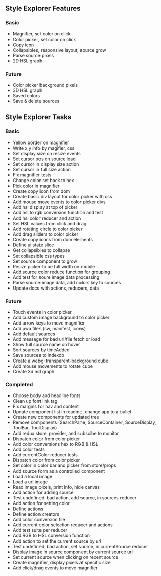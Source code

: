 ## Style Explorer Features
### Basic
* Magnifier, set color on click
* Color picker, set color on click
* Copy icon
* Collapsibles, responsive layout, source grow
* Parse source pixels
* 2D HSL graph

### Future
* Color picker background pixels
* 3D HSL graph
* Saved colors
* Save & delete sources

## Style Explorer Tasks
### Basic
* Yellow border on magnifier
* Write x,y info by magifier, css
* Set display size on resize events
* Set cursor pos on source load
* Set cursor in display size action
* Set cursor in full size action
* Fix magnifier tests
* Change color set back to hex
* Pick color in magnifier
* Create copy icon from dom
* Create basic div layout for color picker with css
* Add mouse move events to color picker divs
* Add hsl display at top of picker
* Add hsl to rgb conversion function and test
* Add hsl color reducer and action
* Set HSL values from click and drag
* Add rotating circle to color picker
* Add drag sliders to color picker
* Create copy icons from dom elements
* Define ui state slice
* Get collapsibles to collapse
* Set collapsible css types
* Set source component to grow
* Resize picker to be full width on mobile
* Add source color reduce function for grouping
* Add test for soure image data processing
* Parse source image data, add colors key to sources
* Update docs with actions, reducers, data

### Future
* Touch events in color picker
* Add custom image background to color picker
* Add arrow keys to move magnifier
* Add pwa files (sw, manifest, icons)
* Add default sources
* Add message for bad url/file fetch or load
* Show full source name on hover
* Sort sources by timeAdded
* Save sources to indexdb
* Create a webgl transparent-background cube
* Add mouse movements to rotate cube
* Create 3d hsl graph

### Completed
* Choose body and headline fonts
* Clean up font link tag
* Fix margins for nav and content
* Update component list in readme, change app to a bullet
* Create new components for updated tree
* Remove components (SearchPane, SourceContainer, SourceDisplay, ToolBar, ToolDisplay)
* Add redux store, provider, and subscibe to monitor
* Dispatch color from color picker
* Add color conversions hex to RGB & HSL
* Add color tests
* Add currentColor reducer tests
* Dispatch color from color picker
* Set color in color bar and picker from store/props
* Add source form as a controlled component
* Load a local image
* Load a url image
* Read image pixels, print info, hide canvas
* Add action for adding source
* Test undefined, bad action, add source, in sources reducer
* Add action for setting color
* Define actions
* Define action creators
* Add color conversion file
* Add current color selection reducer and actions
* Add test suite per reducer
* Add RGB to HSL conversion function
* Add action to set the current source by url
* Test undefined, bad action, set source, in currentSource reducer
* Display image in source component by current source url
* Set current source when clicking on recent source
* Create magnifier, display pixels at specific size
* Add click/drag events to move magnifier
